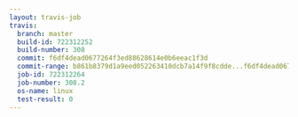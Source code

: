 ```yaml
---
layout: travis-job
travis:
  branch: master
  build-id: 722312252
  build-number: 308
  commit: f6df4dead0677264f3ed88628614e0b6eeac1f3d
  commit-range: b861b8379d1a9eed052263410dcb7a14f9f8cdde...f6df4dead0677264f3ed88628614e0b6eeac1f3d
  job-id: 722312264
  job-number: 308.2
  os-name: linux
  test-result: 0
---
```

